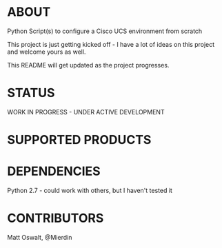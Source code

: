 # ABOUT

Python Script(s) to configure a Cisco UCS environment from scratch

This project is just getting kicked off - I have a lot of ideas on this project and welcome yours as well. 

This README will get updated as the project progresses.

# STATUS

WORK IN PROGRESS - UNDER ACTIVE DEVELOPMENT

# SUPPORTED PRODUCTS

# DEPENDENCIES

Python 2.7 - could work with others, but I haven't tested it


# CONTRIBUTORS

Matt Oswalt, @Mierdin
